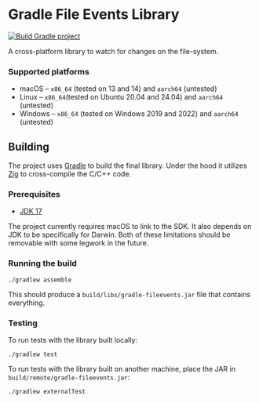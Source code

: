 # Gradle File Events Library

[![Build Gradle project](https://github.com/gradle/gradle-fileevents/actions/workflows/build.yaml/badge.svg)](https://github.com/gradle/gradle-fileevents/actions/workflows/build.yaml)

A cross-platform library to watch for changes on the file-system.

### Supported platforms

- macOS – `x86_64` (tested on 13 and 14) and `aarch64` (untested)
- Linux – `x86_64`(tested on Ubuntu 20.04 and 24.04) and `aarch64` (untested)
- Windows – `x86_64` (tested on Windows 2019 and 2022) and `aarch64` (untested)

## Building

The project uses [Gradle](https://gradle.org/) to build the final library. Under the hood it
utilizes [Zig](https://ziglang.org/) to cross-compile the C/C++ code.

### Prerequisites

- [JDK 17](https://adoptopenjdk.net/)

The project currently requires macOS to link to the SDK. It also depends on JDK to be specifically for Darwin. Both of
these limitations should be removable with some legwork in the future.

### Running the build

```shell
./gradlew assemble
```

This should produce a `build/libs/gradle-fileevents.jar` file that contains everything.

### Testing

To run tests with the library built locally:

```shell
./gradlew test
```

To run tests with the library built on another machine, place the JAR in `build/remote/gradle-fileevents.jar`:

```shell
./gradlew externalTest
```
